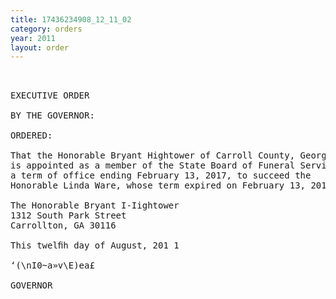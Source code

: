 ```yaml
---
title: 17436234908_12_11_02
category: orders
year: 2011
layout: order
---
```


<pre> 

EXECUTIVE ORDER

BY THE GOVERNOR:

ORDERED:

That the Honorable Bryant Hightower of Carroll County, Georgia,
is appointed as a member of the State Board of Funeral Service, for
a term of office ending February 13, 2017, to succeed the
Honorable Linda Ware, whose term expired on February 13, 2011.

The Honorable Bryant I-Iightower
1312 South Park Street
Carrollton, GA 30116

This twelﬁh day of August, 201 1

‘(\nI0~a»v\E)ea£

GOVERNOR

</pre>
